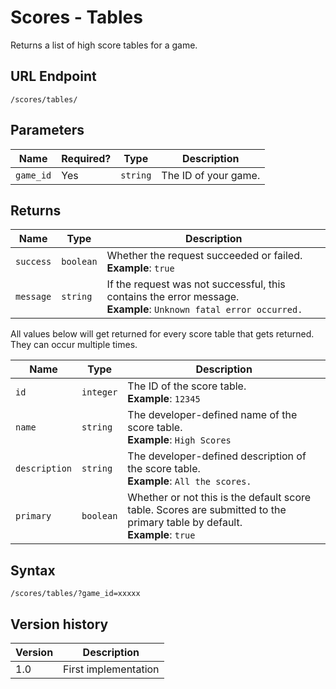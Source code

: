# Scores - Tables

Returns a list of high score tables for a game.

## URL Endpoint

```
/scores/tables/
```

## Parameters

| Name      | Required? | Type     | Description          |
| --------- | --------- | -------- | -------------------- |
| `game_id` | Yes       | `string` | The ID of your game. |

## Returns

| Name      | Type      | Description                                                                                                           |
| --------- | --------- | --------------------------------------------------------------------------------------------------------------------- |
| `success` | `boolean` | Whether the request succeeded or failed. <br> **Example**: `true`                                                     |
| `message` | `string`  | If the request was not successful, this contains the error message. <br> **Example**: `Unknown fatal error occurred.` |

All values below will get returned for every score table that gets returned. They can occur multiple
times.

| Name          | Type      | Description                                                                                                                    |
| ------------- | --------- | ------------------------------------------------------------------------------------------------------------------------------ |
| `id`          | `integer` | The ID of the score table. <br> **Example**: `12345`                                                                           |
| `name`        | `string`  | The developer-defined name of the score table. <br> **Example**: `High Scores`                                                 |
| `description` | `string`  | The developer-defined description of the score table. <br> **Example**: `All the scores.`                                      |
| `primary`     | `boolean` | Whether or not this is the default score table. Scores are submitted to the primary table by default. <br> **Example**: `true` |

## Syntax

```
/scores/tables/?game_id=xxxxx
```

## Version history

| Version | Description          |
| ------- | -------------------- |
| 1.0     | First implementation |

